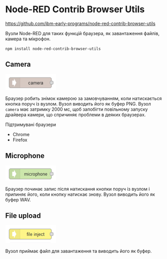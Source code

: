 # Node-RED Contrib Browser Utils

https://github.com/ibm-early-programs/node-red-contrib-browser-utils

Вузли Node-RED для таких функцій браузера, як завантаження файлів, камера та мікрофон.

```
npm install node-red-contrib-browser-utils
```

## Camera

![image-20230405152348486](media/image-20230405152348486.png)

Браузер робить знімок камерою за замовчуванням, коли натискається кнопка поруч із вузлом. Вузол виводить його як буфер PNG. Вузол `camera` має затримку 2000 мс, щоб запобігти повільному запуску драйвера камери, що спричиняє проблеми в деяких браузерах.

Підтримувані браузери

- Chrome
- Firefox

## Microphone

![image-20230405152341525](media/image-20230405152341525.png)

Браузер починає запис після натискання кнопки поруч із вузлом і припиняє його, коли кнопку натискає знову. Вузол виводить його як буфер WAV.

## File upload

![image-20230405152332516](media/image-20230405152332516.png)

Вузол приймає файл для завантаження та виводить його як буфер.